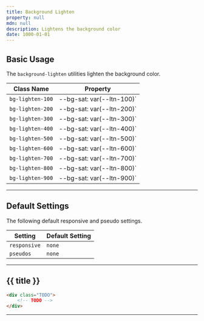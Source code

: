 ```yaml
---
title: Background Lighten
property: null
mdn: null
description: Lightens the background color
date: 1000-01-01
---
```


## Basic Usage

The `background-lighten` utilities lighten the background color.

| Class Name       | Property                  |
| ---------------- | ------------------------- |
| `bg-lighten-100` | --bg-sat: var(--ltn-100)` |
| `bg-lighten-200` | --bg-sat: var(--ltn-200)` |
| `bg-lighten-300` | --bg-sat: var(--ltn-300)` |
| `bg-lighten-400` | --bg-sat: var(--ltn-400)` |
| `bg-lighten-500` | --bg-sat: var(--ltn-500)` |
| `bg-lighten-600` | --bg-sat: var(--ltn-600)` |
| `bg-lighten-700` | --bg-sat: var(--ltn-700)` |
| `bg-lighten-800` | --bg-sat: var(--ltn-800)` |
| `bg-lighten-900` | --bg-sat: var(--ltn-900)` |

---

## Default Settings

The following default responsive and pseudo settings.

| Setting      | Default Setting |
| ------------ | --------------- |
| `responsive` | `none`          |
| `pseudos`    | `none`          |

---

## {{ title }}

<div class="bg-silver-200 p-20 h-256 radius-md flex flex-wrap align-content-center">
  <!-- ... -->
</div>

```html
<div class="TODO">
	<!-- TODO -->
</div>
```

---

<!-- No MDN docs -->
